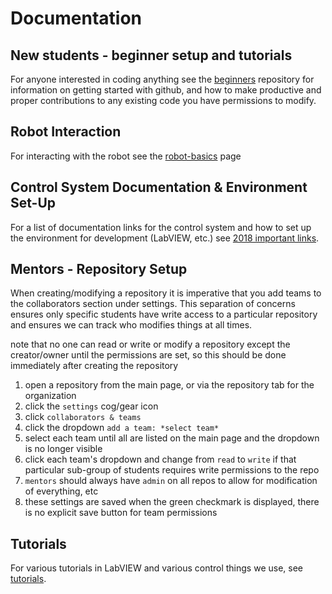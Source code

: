 # Documentation

## New students - beginner setup and tutorials
For anyone interested in coding anything see the [beginners](https://github.com/FullMetalFalcons/beginners) repository for information on getting started with github, and how to make productive and proper contributions to any existing code you have permissions to modify.

## Robot Interaction
For interacting with the robot see the [robot-basics](robot-basics.md) page

## Control System Documentation & Environment Set-Up
For a list of documentation links for the control system and how to set up the environment for development (LabVIEW, etc.) see [2018 important links](important-links.md).

## Mentors - Repository Setup
When creating/modifying a repository it is imperative that you add teams to the collaborators section under settings.  This separation of concerns ensures only specific students have write access to a particular repository and ensures we can track who modifies things at all times.

note that no one can read or write or modify a repository except the creator/owner until the permissions are set, so this should be done immediately after creating the repository
1. open a repository from the main page, or via the repository tab for the organization
2. click the `settings` cog/gear icon
3. click `collaborators & teams`
4. click the dropdown `add a team: *select team*`
5. select each team until all are listed on the main page and the dropdown is no longer visible
6. click each team's dropdown and change from `read` to `write` if that particular sub-group of students requires write permissions to the repo
7. `mentors` should always have `admin` on all repos to allow for modification of everything, etc
8. these settings are saved when the green checkmark is displayed, there is no explicit save button for team permissions


## Tutorials
For various tutorials in LabVIEW and various control things we use, see [tutorials](tutorials.md).
